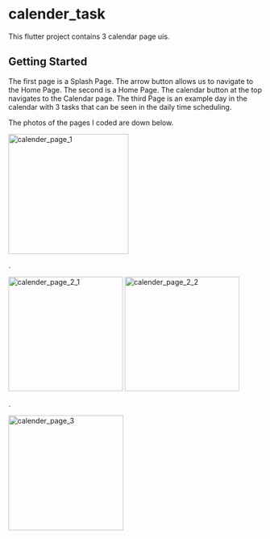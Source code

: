 # calender_task

This flutter project contains 3 calendar page uis.

## Getting Started

The first page is a Splash Page. The arrow button allows us to navigate to the Home Page.
The second is a Home Page. The calendar button at the top navigates to the Calendar page.
The third Page is an example day in the calendar with 3 tasks that can be seen in the daily time scheduling.

The photos of the pages I coded are down below.

<img width="238" alt="calender_page_1" src="https://github.com/zeynepbetulhos/calender_task/assets/124428758/c23bca8b-e7f0-407c-b2cd-2f323c2c0408">

.

<img width="227" alt="calender_page_2_1" src="https://github.com/zeynepbetulhos/calender_task/assets/124428758/1b317895-c05d-4de6-969c-7dd7e228e7cc">
<img width="227" alt="calender_page_2_2" src="https://github.com/zeynepbetulhos/calender_task/assets/124428758/7106867b-eafc-49cd-b071-f93cfc95e12b">

.

<img width="228" alt="calender_page_3" src="https://github.com/zeynepbetulhos/calender_task/assets/124428758/8a15a3bc-dbca-4cf5-9f11-f447676c864a">

